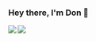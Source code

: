 ### Hey there, I'm Don 👋

<!--
**don-tay/don-tay** is a ✨ _special_ ✨ repository because its `README.md` (this file) appears on your GitHub profile.

- 🔭 I’m currently working on Project Kampong.
- 🌱 I’m currently learning NestJS.
- 🤔 I’m looking for help with Jest.
- 💬 Ask me about: NodeJS
- 📫 How to reach me: dontay0209@gmail.com
- ⚡ Fun fact: I have a twin ✌️
-->

<span>
  <img align="left" src="https://github-readme-stats.vercel.app/api?username=don-tay&count_private=true&theme=tokyonight&show_icons=true&count_private=true&hide=stars" />
  <img align="left" src="https://github-readme-stats.vercel.app/api/top-langs/?username=anuraghazra&theme=tokyonight&hide=html,glsl" />
</span>
